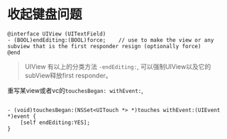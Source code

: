 
# 收起键盘问题 


```objc
@interface UIView (UITextField)
- (BOOL)endEditing:(BOOL)force;    // use to make the view or any subview that is the first responder resign (optionally force)
@end

```

> UIView 有以上的分类方法 `-endEditing:`, 可以强制UIView以及它的subView释放first responder。


重写某view或者vc的`touchesBegan: withEvent:`,

```objc

- (void)touchesBegan:(NSSet<UITouch *> *)touches withEvent:(UIEvent *)event {
    [self endEditing:YES];
}

```